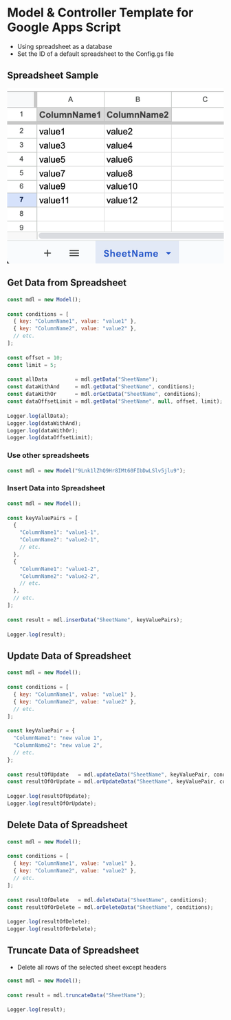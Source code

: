 # Model & Controller Template for Google Apps Script
- Using spreadsheet as a database
- Set the ID of a default spreadsheet to the Config.gs file

## Spreadsheet Sample
![Sample](img-sample-spreadsheet.png)

## Get Data from Spreadsheet

```javascript
const mdl = new Model();

const conditions = [
  { key: "ColumnName1", value: "value1" },
  { key: "ColumnName2", value: "value2" },
  // etc.
];

const offset = 10;
const limit = 5;

const allData         = mdl.getData("SheetName");
const dataWithAnd     = mdl.getData("SheetName", conditions);
const dataWithOr      = mdl.orGetData("SheetName", conditions);
const dataOffsetLimit = mdl.getData("SheetName", null, offset, limit);

Logger.log(allData);
Logger.log(dataWithAnd);
Logger.log(dataWithOr);
Logger.log(dataOffsetLimit);
```

### Use other spreadsheets

```javascript
const mdl = new Model("9Lnk1lZhQ9Hr8IMt60FIbDwLSlv5jlu9");
```

### Insert Data into Spreadsheet

```javascript
const mdl = new Model();

const keyValuePairs = [
  {
    "ColumnName1": "value1-1",
    "ColumnName2": "value2-1",
    // etc.
  },
  {
    "ColumnName1": "value1-2",
    "ColumnName2": "value2-2",
    // etc.
  },
  // etc.
];

const result = mdl.inserData("SheetName", keyValuePairs);

Logger.log(result);
```

## Update Data of Spreadsheet

```javascript
const mdl = new Model();

const conditions = [
  { key: "ColumnName1", value: "value1" },
  { key: "ColumnName2", value: "value2" },
  // etc.
];

const keyValuePair = {
  "ColumnName1": "new value 1",
  "ColumnName2": "new value 2",
  // etc.
};

const resultOfUpdate   = mdl.updateData("SheetName", keyValuePair, conditions);
const resultOfOrUpdate = mdl.orUpdateData("SheetName", keyValuePair, conditions);

Logger.log(resultOfUpdate);
Logger.log(resultOfOrUpdate);
```

## Delete Data of Spreadsheet

```javascript
const mdl = new Model();

const conditions = [
  { key: "ColumnName1", value: "value1" },
  { key: "ColumnName2", value: "value2" },
  // etc.
];

const resultOfDelete   = mdl.deleteData("SheetName", conditions);
const resultOfOrDelete = mdl.orDeleteData("SheetName", conditions);

Logger.log(resultOfDelete);
Logger.log(resultOfOrDelete);
```

## Truncate Data of Spreadsheet
- Delete all rows of the selected sheet except headers

```javascript
const mdl = new Model();

const result = mdl.truncateData("SheetName");

Logger.log(result);
```